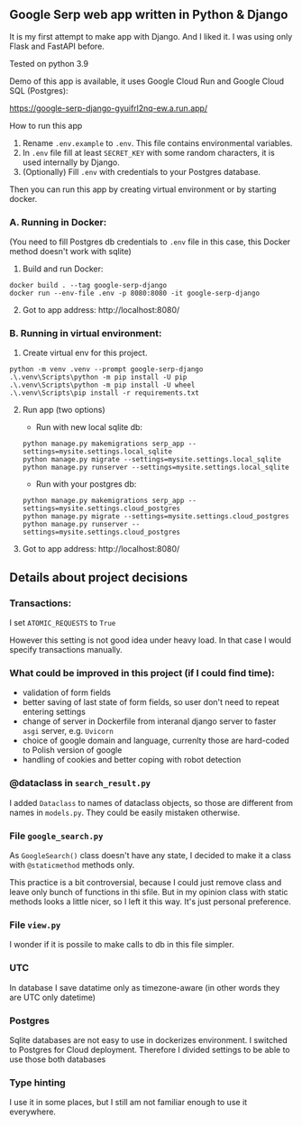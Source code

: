 ## Google Serp web app written in Python & Django

It is my first attempt to make app with Django. And I liked it. I was using only Flask and FastAPI before.

Tested on python 3.9

Demo of this app is available, it uses Google Cloud Run and Google Cloud SQL (Postgres):

https://google-serp-django-gyuifrl2nq-ew.a.run.app/


How to run this app
1. Rename `.env.example` to `.env`. This file contains environmental variables.
2. In `.env` file fill at least `SECRET_KEY` with some random characters, it is used internally by Django.
3. (Optionally) Fill `.env` with credentials to your Postgres database.

Then you can run this app by creating virtual environment or by starting docker.


### A. Running in Docker:
(You need to fill Postgres db credentials to `.env` file in this case, this Docker method doesn't work with sqlite)

1. Build and run Docker:
```
docker build . --tag google-serp-django
docker run --env-file .env -p 8080:8080 -it google-serp-django
```
2. Got to app address:
http://localhost:8080/






### B. Running in virtual environment:
1. Create virtual env for this project.
```
python -m venv .venv --prompt google-serp-django
.\.venv\Scripts\python -m pip install -U pip
.\.venv\Scripts\python -m pip install -U wheel
.\.venv\Scripts\pip install -r requirements.txt
````

2. Run app (two options)

    - Run with new local sqlite db:
    ```
    python manage.py makemigrations serp_app --settings=mysite.settings.local_sqlite
    python manage.py migrate --settings=mysite.settings.local_sqlite
    python manage.py runserver --settings=mysite.settings.local_sqlite
    ```

    - Run with your postgres db:
    ```
    python manage.py makemigrations serp_app --settings=mysite.settings.cloud_postgres
    python manage.py migrate --settings=mysite.settings.cloud_postgres
    python manage.py runserver --settings=mysite.settings.cloud_postgres
    ```

3. Got to app address:
http://localhost:8080/



## Details about project decisions

### Transactions:

I set `ATOMIC_REQUESTS` to `True`

However this setting is not good idea under heavy load. In that case I would specify transactions manually.

### What could be improved in this project (if I could find time):

- validation of form fields
- better saving of last state of form fields, so user don't need to repeat entering settings
- change of server in Dockerfile from interanal django server to faster `asgi` server, e.g. `Uvicorn`
- choice of google domain and language, currenlty those are hard-coded to Polish version of google
- handling of cookies and better coping with robot detection

### @dataclass in `search_result.py`

I added `Dataclass` to names of dataclass objects, so those are different from names in `models.py`. They could be easily mistaken otherwise.

### File `google_search.py` 

As `GoogleSearch()` class doesn't have any state, I decided to make it a class with `@staticmethod` methods only. 

This practice is a bit controversial, because I could just remove class and leave only bunch of functions in thi sfile. But in my opinion class with static methods looks a little nicer, so I left it this way. It's just personal preference.

### File `view.py` 

I wonder if it is possile to make calls to db in this file simpler.


### UTC
In database I save datatime only as timezone-aware (in other words they are UTC only datetime)

### Postgres

Sqlite databases are not easy to use in dockerizes environment. I switched to Postgres for Cloud deployment. Therefore I divided settings to be able to use those both databases

### Type hinting

I use it in some places, but I still am not familiar enough to use it everywhere.

